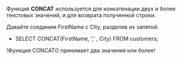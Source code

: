 Функция **CONCAT** используется для конкатенации двух и более текстовых значений,
и для возврата полученной строки.

Давайте соединим FirstName с City, разделив их запятой:

- SELECT CONCAT(FirstName, ',' , City) FROM customers;

!Функция CONCAT() принимает два значения или более!
